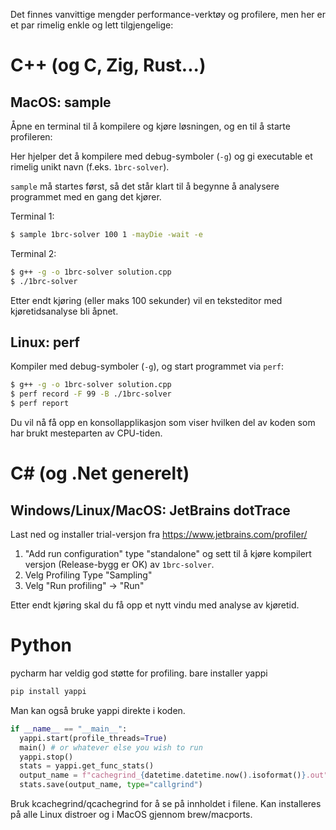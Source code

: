 Det finnes vanvittige mengder performance-verktøy og profilere, men her er et par rimelig
enkle og lett tilgjengelige:

# C++ (og C, Zig, Rust...)

## MacOS: sample

Åpne en terminal til å kompilere og kjøre løsningen, og en til å starte profileren:

Her hjelper det å kompilere med debug-symboler (`-g`) og gi executable et rimelig unikt navn (f.eks. `1brc-solver`).

`sample` må startes først, så det står klart til å begynne å analysere programmet med en gang det kjører.

Terminal 1:

```sh
$ sample 1brc-solver 100 1 -mayDie -wait -e
```

Terminal 2:

```sh
$ g++ -g -o 1brc-solver solution.cpp
$ ./1brc-solver
```

Etter endt kjøring (eller maks 100 sekunder) vil en teksteditor med kjøretidsanalyse bli åpnet.

## Linux: perf

Kompiler med debug-symboler (`-g`), og start programmet via `perf`:

```sh
$ g++ -g -o 1brc-solver solution.cpp
$ perf record -F 99 -B ./1brc-solver
$ perf report
```

Du vil nå få opp en konsollapplikasjon som viser hvilken del av koden som har brukt mesteparten av CPU-tiden.

# C# (og .Net generelt)

## Windows/Linux/MacOS: JetBrains dotTrace

Last ned og installer trial-versjon fra https://www.jetbrains.com/profiler/

1. "Add run configuration" type "standalone" og sett til å kjøre kompilert versjon (Release-bygg er OK) av `1brc-solver`.
2. Velg Profiling Type "Sampling"
3. Velg "Run profiling" -> "Run"

Etter endt kjøring skal du få opp et nytt vindu med analyse av kjøretid.

# Python

pycharm har veldig god støtte for profiling. bare installer yappi

```sh
pip install yappi
```

Man kan også bruke yappi direkte i koden.

```python
if __name__ == "__main__":
  yappi.start(profile_threads=True)
  main() # or whatever else you wish to run
  yappi.stop()
  stats = yappi.get_func_stats()
  output_name = f"cachegrind_{datetime.datetime.now().isoformat()}.out"
  stats.save(output_name, type="callgrind")
```

Bruk kcachegrind/qcachegrind for å se på innholdet i filene.
Kan installeres på alle Linux distroer og i MacOS gjennom brew/macports.
